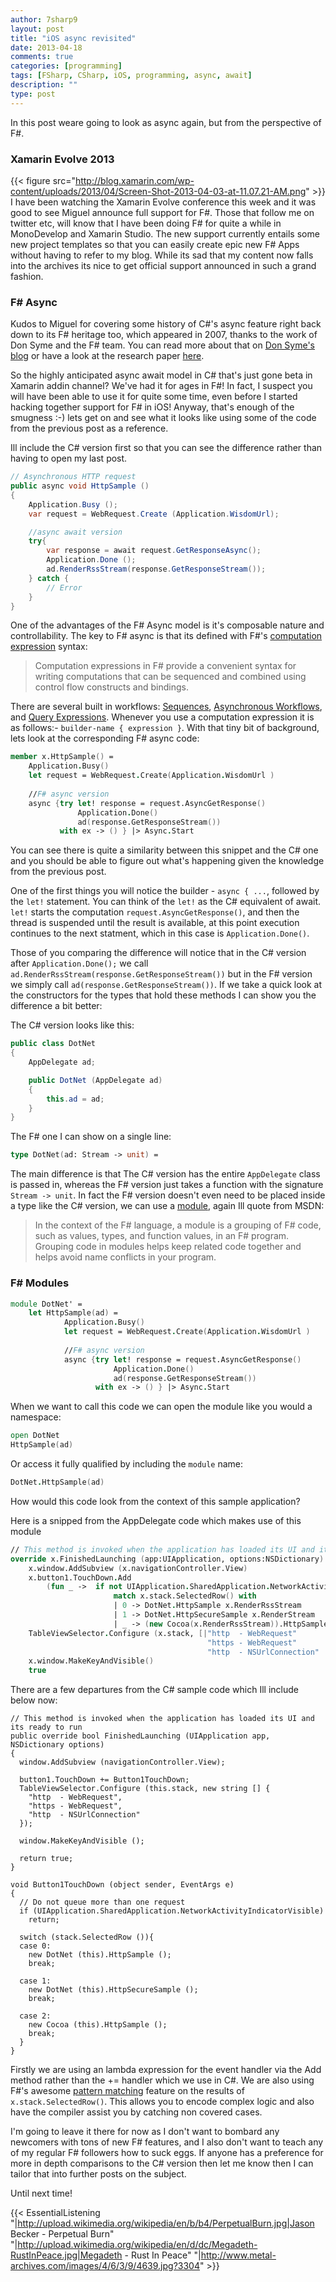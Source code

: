 ```yaml
---
author: 7sharp9
layout: post
title: "iOS async revisited"
date: 2013-04-18
comments: true
categories: [programming]
tags: [FSharp, CSharp, iOS, programming, async, await]
description: ""
type: post
---
```

In this post weare going to look as async again, but from the perspective of F#.  

### Xamarin Evolve 2013  
{{< figure src="http://blog.xamarin.com/wp-content/uploads/2013/04/Screen-Shot-2013-04-03-at-11.07.21-AM.png" >}}  
I have been watching the Xamarin Evolve conference this week and it was good to see Miguel announce full support for F#.  Those that follow me on twitter etc, will know that I have been doing F# for quite a while in MonoDevelop and Xamarin Studio.  The new support currently entails some new project templates so that you can easily create epic new F# Apps without having to refer to my blog.  While its sad that my content now falls into the archives its nice to get official support announced in such a grand fashion.  <!-- more -->

### F# Async
Kudos to Miguel for covering some history of C#'s async feature right back down to its F# heritage too, which appeared in 2007, thanks to the work of Don Syme and the F# team.  You can read more about that on [Don Syme's blog][1] or have a look at the research paper [here][7].

So the highly anticipated async await model in C# that's just gone beta in Xamarin addin channel?  We've had it for ages in F#!  In fact, I suspect you will have been able to use it for quite some time, even before I started hacking together support for F# in iOS!  Anyway, that's enough of the smugness :-) lets get on and see what it looks like using some of the code from the previous post as a reference.  

Ill include the C# version first so that you can see the difference rather than having to open my last post.

```csharp
// Asynchronous HTTP request
public async void HttpSample ()
{
    Application.Busy ();
    var request = WebRequest.Create (Application.WisdomUrl);

    //async await version
    try{
        var response = await request.GetResponseAsync();
        Application.Done ();
        ad.RenderRssStream(response.GetResponseStream());
    } catch {
        // Error
    }
}
```

One of the advantages of the F# Async model is it's composable nature and controllability.  The key to F# async is that its defined with F#'s [computation expression][2] syntax:

>Computation expressions in F# provide a convenient syntax for writing computations that can be sequenced and combined using control flow constructs and bindings.

There are several built in workflows: [Sequences][3], [Asynchronous Workflows][4], and [Query Expressions][5].  Whenever you use a computation expression it is as follows:- `builder-name { expression }`.  With that tiny bit of background, lets look at the corresponding F# async code:  
```fsharp
member x.HttpSample() =
    Application.Busy() 
    let request = WebRequest.Create(Application.WisdomUrl )
    
    //F# async version
    async {try let! response = request.AsyncGetResponse()
               Application.Done()
               ad(response.GetResponseStream())
           with ex -> () } |> Async.Start
```

You can see there is quite a similarity between this snippet and the C# one and you should be able to figure out what's happening given the knowledge from the previous post.  

One of the first things you will notice the builder - `async { ...`, followed by the `let!` statement.  You can think of the `let!` as the C# equivalent of await.  `let!` starts the computation `request.AsyncGetResponse()`, and then the thread is suspended until the result is available, at this point execution continues to the next statment, which in this case is `Application.Done()`.  

Those of you comparing the difference will notice that in the C# version after `Application.Done();` we call `ad.RenderRssStream(response.GetResponseStream())` but in the F# version we simply call `ad(response.GetResponseStream())`.  If we take a quick look at the constructors for the types that hold these methods I can show you the difference a bit better:  

The C# version looks like this:    
```csharp
public class DotNet 
{
	AppDelegate ad;

	public DotNet (AppDelegate ad)
	{
		this.ad = ad;
	}
}
```

The F# one I can show on a single line:  
```fsharp
type DotNet(ad: Stream -> unit) =
```

The main difference is that The C# version has the entire `AppDelegate` class is passed in, whereas the F# version just takes a function with the signature `Stream -> unit`.  In fact the F# version doesn't even need to be placed inside a type like the C# version, we can use a [module][8], again Ill quote from MSDN: 

>In the context of the F# language, a module is a grouping of F# code, such as values, types, and function values, in an F# program. Grouping code in modules helps keep related code together and helps avoid name conflicts in your program.

### F# Modules  
```fsharp
module DotNet' =
    let HttpSample(ad) =
            Application.Busy() 
            let request = WebRequest.Create(Application.WisdomUrl )
            
            //F# async version
            async {try let! response = request.AsyncGetResponse()
                       Application.Done()
                       ad(response.GetResponseStream())
                   with ex -> () } |> Async.Start
```

When we want to call this code we can open the module like you would a namespace:

```fsharp
open DotNet
HttpSample(ad)
```

Or access it fully qualified by including the `module` name:  
```fsharp
DotNet.HttpSample(ad)
```

How would this code look from the context of this sample application?

Here is a snipped from the AppDelegate code which makes use of this module

```fsharp
// This method is invoked when the application has loaded its UI and its ready to run
override x.FinishedLaunching (app:UIApplication, options:NSDictionary) =
    x.window.AddSubview (x.navigationController.View)
    x.button1.TouchDown.Add 
        (fun _ ->  if not UIApplication.SharedApplication.NetworkActivityIndicatorVisible then           
                       match x.stack.SelectedRow() with
                       | 0 -> DotNet.HttpSample x.RenderRssStream
                       | 1 -> DotNet.HttpSecureSample x.RenderStream
                       | _ -> (new Cocoa(x.RenderRssStream)).HttpSample() |> ignore )    
    TableViewSelector.Configure (x.stack, [|"http  - WebRequest"
                                            "https - WebRequest"
                                            "http  - NSUrlConnection" |] )                    
    x.window.MakeKeyAndVisible()
    true
```

There are a few departures from the C# sample code which Ill include below now:

```
// This method is invoked when the application has loaded its UI and its ready to run
public override bool FinishedLaunching (UIApplication app, NSDictionary options)
{
  window.AddSubview (navigationController.View);

  button1.TouchDown += Button1TouchDown;
  TableViewSelector.Configure (this.stack, new string [] {
    "http  - WebRequest",
    "https - WebRequest",
    "http  - NSUrlConnection"
  });

  window.MakeKeyAndVisible ();

  return true;
}

void Button1TouchDown (object sender, EventArgs e)
{
  // Do not queue more than one request
  if (UIApplication.SharedApplication.NetworkActivityIndicatorVisible)
    return;

  switch (stack.SelectedRow ()){
  case 0:
    new DotNet (this).HttpSample ();
    break;

  case 1:
    new DotNet (this).HttpSecureSample ();
    break;

  case 2:
    new Cocoa (this).HttpSample ();
    break;
  }
}
```

Firstly we are using an lambda expression for the event handler via the Add method rather than the += handler which we use in C#.  We are also using F#'s awesome [pattern matching][6] feature on the results of `x.stack.SelectedRow()`.  This allows you to encode complex logic and also have the compiler assist you by catching non covered cases.  

I'm going to leave it there for now as I don't want to bombard any newcomers with tons of new F# features, and I also don't want to teach any of my regular F# followers how to suck eggs.  If anyone has a preference for more in depth comparisons to the C# version then let me know then I can tailor that into further posts on the subject.  

Until next time!

{{< EssentialListening
    "|http://upload.wikimedia.org/wikipedia/en/b/b4/PerpetualBurn.jpg|Jason Becker - Perpetual Burn" 
    "|http://upload.wikimedia.org/wikipedia/en/d/dc/Megadeth-RustInPeace.jpg|Megadeth - Rust In Peace" 
    "|http://www.metal-archives.com/images/4/6/3/9/4639.jpg?3304" >}}

[1]: http://blogs.msdn.com/b/dsyme/archive/2013/03/24/asynchronous-programming-from-f-to-python.aspx
[2]: http://msdn.microsoft.com/en-gb/library/dd233182.aspx
[3]: http://msdn.microsoft.com/en-gb/library/dd233209.aspx
[4]: http://msdn.microsoft.com/en-gb/library/dd233250.aspx
[5]: http://msdn.microsoft.com/en-gb/library/hh225374.aspx
[6]: http://msdn.microsoft.com/en-gb/library/dd547125.aspx
[7]: http://research.microsoft.com/apps/pubs/default.aspx?id=147194
[8]: http://msdn.microsoft.com/en-gb/library/dd233221.aspx
